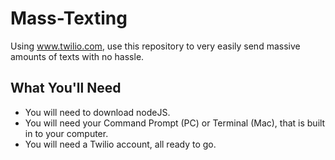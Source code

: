 # Mass-Texting
Using www.twilio.com, use this repository to very easily send massive amounts of texts with no hassle.

## What You'll Need
* You will need to download nodeJS.
* You will need your Command Prompt (PC) or Terminal (Mac), that is built in to your computer.
* You will need a Twilio account, all ready to go.
